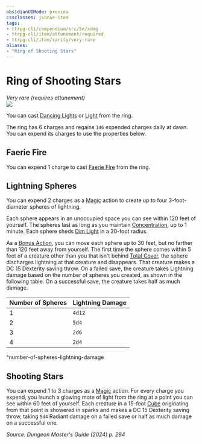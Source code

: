 ```yaml
---
obsidianUIMode: preview
cssclasses: json5e-item
tags:
- ttrpg-cli/compendium/src/5e/xdmg
- ttrpg-cli/item/attunement/required
- ttrpg-cli/item/rarity/very-rare
aliases: 
- "Ring of Shooting Stars"
---
```

# Ring of Shooting Stars
*Very rare (requires attunement)*  
![](2-Mechanics/CLI/items/img/ring-of-shooting-stars.webp#right)


You can cast [Dancing Lights](2-Mechanics/CLI/spells/dancing-lights-xphb.md) or [Light](2-Mechanics/CLI/spells/light-xphb.md) from the ring.

The ring has 6 charges and regains `1d6` expended charges daily at dawn. You can expend its charges to use the properties below.

## Faerie Fire

You can expend 1 charge to cast [Faerie Fire](2-Mechanics/CLI/spells/faerie-fire-xphb.md) from the ring.

## Lightning Spheres

You can expend 2 charges as a [Magic](2-Mechanics/CLI/rules/actions.md#Magic) action to create up to four 3-foot-diameter spheres of lightning.

Each sphere appears in an unoccupied space you can see within 120 feet of yourself. The spheres last as long as you maintain [Concentration](2-Mechanics/CLI/rules/conditions.md#Concentration), up to 1 minute. Each sphere sheds [Dim Light](2-Mechanics/CLI/rules/variant-rules/dim-light-xphb.md) in a 30-foot radius.

As a [Bonus Action](2-Mechanics/CLI/rules/variant-rules/bonus-action-xphb.md), you can move each sphere up to 30 feet, but no farther than 120 feet away from yourself. The first time the sphere comes within 5 feet of a creature other than you that isn't behind [Total Cover](2-Mechanics/CLI/rules/variant-rules/cover-xphb.md), the sphere discharges lightning at that creature and disappears. That creature makes a DC 15 Dexterity saving throw. On a failed save, the creature takes Lightning damage based on the number of spheres you created, as shown in the following table. On a successful save, the creature takes half as much damage.

| Number of Spheres | Lightning Damage |
|-------------------|------------------|
| 1 | `4d12` |
| 2 | `5d4` |
| 3 | `2d6` |
| 4 | `2d4` |
^number-of-spheres-lightning-damage

## Shooting Stars

You can expend 1 to 3 charges as a [Magic](2-Mechanics/CLI/rules/actions.md#Magic) action. For every charge you expend, you launch a glowing mote of light from the ring at a point you can see within 60 feet of yourself. Each creature in a 15-foot [Cube](2-Mechanics/CLI/rules/variant-rules/cube-area-of-effect-xphb.md) originating from that point is showered in sparks and makes a DC 15 Dexterity saving throw, taking `5d4` Radiant damage on a failed save or half as much damage on a successful one.

*Source: Dungeon Master's Guide (2024) p. 294*